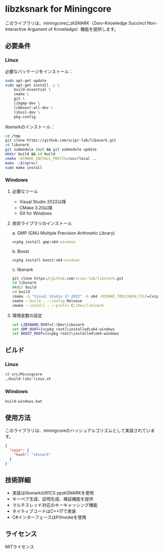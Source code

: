 # libzksnark for Miningcore

このライブラリは、miningcoreにzkSNARK（Zero-Knowledge Succinct Non-Interactive Argument of Knowledge）機能を提供します。

## 必要条件

### Linux

必要なパッケージをインストール：

```bash
sudo apt-get update
sudo apt-get install -y \
    build-essential \
    cmake \
    git \
    libgmp-dev \
    libboost-all-dev \
    libssl-dev \
    pkg-config
```

libsnarkのインストール：

```bash
cd /tmp
git clone https://github.com/scipr-lab/libsnark.git
cd libsnark
git submodule init && git submodule update
mkdir build && cd build
cmake -DCMAKE_INSTALL_PREFIX=/usr/local ..
make -j$(nproc)
sudo make install
```

### Windows

1. 必要なツール
   - Visual Studio 2022以降
   - CMake 3.20以降
   - Git for Windows

2. 依存ライブラリのインストール

   a. GMP (GNU Multiple Precision Arithmetic Library)
   ```bat
   vcpkg install gmp:x64-windows
   ```

   b. Boost
   ```bat
   vcpkg install boost:x64-windows
   ```

   c. libsnark
   ```bat
   git clone https://github.com/scipr-lab/libsnark.git
   cd libsnark
   mkdir build
   cd build
   cmake -G "Visual Studio 17 2022" -A x64 -DCMAKE_TOOLCHAIN_FILE=[vcpkg root]/scripts/buildsystems/vcpkg.cmake ..
   cmake --build . --config Release
   cmake --install . --prefix C:/Dev/libsnark
   ```

3. 環境変数の設定
   ```bat
   set LIBSNARK_ROOT=C:\Dev\libsnark
   set GMP_ROOT=[vcpkg root]\installed\x64-windows
   set BOOST_ROOT=[vcpkg root]\installed\x64-windows
   ```

## ビルド

### Linux

```bash
cd src/Miningcore
./build-libs-linux.sh
```

### Windows

```bat
build-windows.bat
```

## 使用方法

このライブラリは、miningcoreのハッシュアルゴリズムとして実装されています。

```json
{
  "coin": {
    "hash": "zksnark"
  }
}
```

## 技術詳細

- 実装はlibsnarkのR1CS ppzkSNARKを使用
- キーペア生成、証明生成、検証機能を提供
- マルチスレッド対応のキーキャッシング機能
- ネイティブコードはC++17で実装
- C#インターフェースはP/Invokeを使用

## ライセンス

MITライセンス